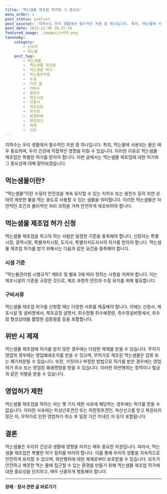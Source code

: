 ```yaml
---
title: '먹는샘물 제조업 허가와 그 중요성'
menu_order: 1
post_status: publish
post_excerpt: '지하수는 우리 생활에서 필수적인 자원 중 하나입니다. 특히, 먹는물에 사용되는 물은 매우 중요하며, 우리 건강에 직접적인 영향을 미칠 수 있습니다. 이러한 이유로 먹는샘물 제조업은 특별한 허가를 받아야 합니다. 이번 글에서는 먹는샘물 제조업에 대한 허가와 그 중요성에 대해 알아보겠습니다.'
post_date: 2023-12-06 20:35:10
featured_image: _images/소비자.png
taxonomy:
    category:
        - 소비자
        - 먹는물
    post_tag:
        - 먹는샘물
        -  먹는샘물 제조업
        -  먹는샘물 허가
        -  먹는물관리법
        -  수질
        -  자연 물
        -  지하수
        -  용천수
        -  제조시설
        -  신청서
        -  제조공정
        -  취수량
        -  환경피해
        -  영업허가
        -  제재
        -  건강
---
```



지하수는 우리 생활에서 필수적인 자원 중 하나입니다. 특히, 먹는물에 사용되는 물은 매우 중요하며, 우리 건강에 직접적인 영향을 미칠 수 있습니다. 이러한 이유로 먹는샘물 제조업은 특별한 허가를 받아야 합니다. 이번 글에서는 먹는샘물 제조업에 대한 허가와 그 중요성에 대해 알아보겠습니다.

## 먹는샘물이란?

"먹는샘물"이란 수질의 안전성을 계속 유지할 수 있는 지하수 또는 용천수 등의 자연 상태의 깨끗한 물을 먹는 용도로 사용할 수 있는 샘물을 의미합니다. 이러한 먹는샘물은 자연적인 조건과 물리적인 처리 과정을 거쳐 안전하게 제조되어야 합니다.

## 먹는샘물 제조업 허가 신청

먹는샘물 제조업을 하고자 하는 사람은 일정한 기준을 충족해야 합니다. 신청자는 특별시장, 광역시장, 특별자치시장, 도지사, 특별자치도지사의 허가를 받아야 합니다. 먹는샘물 제조업 허가를 받기 위해서는 다음과 같은 요건을 충족해야 합니다.

### 시설 기준

"먹는물관리법 시행규칙" 제9조 및 별표 3에 따라 정하는 사항을 지켜야 합니다. 이는 제조시설의 기준을 규정한 것으로, 제조 과정의 안전과 수질 유지를 위해 필요합니다.

### 구비서류

먹는샘물 제조업 허가를 신청할 때는 다양한 서류를 제출해야 합니다. 이에는 신청서, 제조시설 및 설비명세서, 제조공정 설명서, 취수정별 취수예정량, 취수정설비명세서, 취수정 형성상태를 촬영한 검층필름 등을 포함합니다.

## 위반 시 제재

먹는샘물 제조업에 허가를 받지 않은 경우에는 다양한 제재를 받을 수 있습니다. 무허가 영업의 경우에는 영업폐쇄조치를 받을 수 있으며, 무허가로 제조된 먹는샘물은 압류 또는 폐기처분될 수 있습니다. 또한, 거짓이나 부정한 방법으로 허가를 받은 경우에는 영업허가 취소 또는 영업장 폐쇄명령을 받을 수 있습니다. 이러한 위반행위는 징역이나 벌금과 같은 처벌을 받을 수 있습니다.

## 영업허가 제한

먹는샘물 제조업을 하려는 자는 몇 가지 제한 사유에 해당하는 경우에는 허가를 받을 수 없습니다. 이러한 사유에는 피성년후견인 또는 피한정후견인, 파산선고를 받고 복권되지 않은 자, 무허가로 인한 영업허가 취소 후 일정 기간 이내인 자 등이 포함됩니다.

## 결론

먹는샘물은 우리의 건강과 생활에 영향을 미치는 매우 중요한 자원입니다. 따라서, 먹는샘물 제조업은 특별한 허가 절차를 따라야 합니다. 이를 통해 우리의 생활을 지속적으로 안전하게 유지할 수 있으며, 위반행위에 대한 제재로부터 보호받을 수 있습니다. 모두가 안전하고 깨끗한 먹는 물에 접근할 수 있는 환경을 만들기 위해 먹는샘물 제조업 허가에 대한 중요성을 인지하고, 매우 신중하게 행동해야 합니다.
<!-- wp:separator -->
<hr class="wp-block-separator has-alpha-channel-opacity"/>
<!-- /wp:separator -->

<!-- wp:group {"backgroundColor":"base","layout":{"type":"constrained"}} -->
<div class="wp-block-group has-base-background-color has-background"><!-- wp:paragraph {"align":"center","fontSize":"medium"} -->
<p class="has-text-align-center has-large-font-size"><strong>장례ㆍ장사 관련 글 바로가기</strong></p>
<!-- /wp:paragraph -->


<!-- wp:latest-posts
{"categories":[{"id":1553,"count":19,"description":"","link":"https://uknowlaw.com/category/%ec%9e%a5%eb%a1%80%e3%86%8d%ec%9e%a5%ec%82%ac/","name":"장례ㆍ장사","slug":"장례ㆍ장사","taxonomy":"category","parent":0,"meta":[],"_links":{"self":[{"href":"https://uknowlaw.com/wp-json/wp/v2/categories/1553"}],"collection":[{"href":"https://uknowlaw.com/wp-json/wp/v2/categories"}],"about":[{"href":"https://uknowlaw.com/wp-json/wp/v2/taxonomies/category"}],"wp:post_type":[{"href":"https://uknowlaw.com/wp-json/wp/v2/posts?categories=1553"}],"curies":[{"name":"wp","href":"https://api.w.org/{rel}","templated":true}]}}],"postsToShow":100,"excerptLength":28,"postLayout":"grid","columns":2,"featuredImageAlign":"left","featuredImageSizeSlug":"large","fontSize":"small"} /--></div>
<!-- /wp:group -->